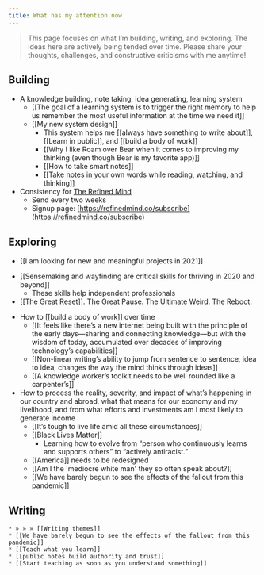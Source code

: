 ```yaml
---
title: What has my attention now
---
```

> This page focuses on what I’m building, writing, and exploring. The ideas here are actively being tended over time. Please share your thoughts, challenges, and constructive criticisms with me anytime!  

## Building
* A knowledge building, note taking, idea generating, learning system
	* [[The goal of a learning system is to trigger the right memory to help us remember the most useful information at the time we need it]]
	* [[My new system design]]
		* This system helps me [[always have something to write about]], [[Learn in public]], and [[build a body of work]]
		* [[Why I like Roam over Bear when it comes to improving my thinking (even though Bear is my favorite app)]]
		* [[How to take smart notes]]
		* [[Take notes in your own words while reading, watching, and thinking]]
* Consistency for [The Refined Mind](https://refinedmind.co)
	* Send every two weeks
	* Signup page: [https://refinedmind.co/subscribe](https://refinedmind.co/subscribe)

## Exploring
- [[I am looking for new and meaningful projects in 2021]]
* [[Sensemaking and wayfinding are critical skills for thriving in 2020 and beyond]]
	* These skills help independent professionals
* [[The Great Reset]]. The Great Pause. The Ultimate Weird. The Reboot.
- How to [[build a body of work]] over time
	- [[It feels like there’s a new internet being built with the principle of the early days—sharing and connecting knowledge—but with the wisdom of today, accumulated over decades of improving technology’s capabilities]]
	- [[Non-linear writing’s ability to jump from sentence to sentence, idea to idea, changes the way the mind thinks through ideas]]
	- [[A knowledge worker’s toolkit needs to be well rounded like a carpenter’s]]
- How to process the reality, severity, and impact of what’s happening in our country and abroad, what that means for our economy and my livelihood, and from what efforts and investments am I most likely to generate income
	- [[It’s tough to live life amid all these circumstances]]
	- [[Black Lives Matter]]
		- Learning how to evolve from “person who continuously learns and supports others” to “actively antiracist.”
	- [[America]] needs to be redesigned
	- [[Am I the 'mediocre white man' they so often speak about?]]
	- [[We have barely begun to see the effects of the fallout from this pandemic]]

## Writing
	* » » » [[Writing themes]]
	* [[We have barely begun to see the effects of the fallout from this pandemic]]
	* [[Teach what you learn]]
	* [[public notes build authority and trust]]
	* [[Start teaching as soon as you understand something]]
